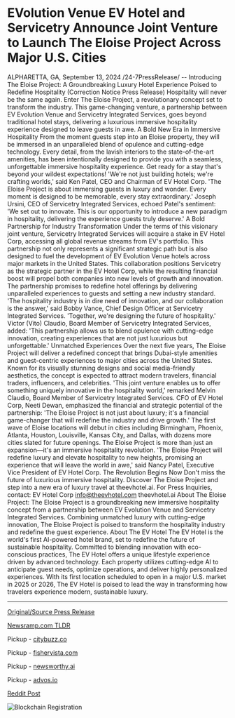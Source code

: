 # EVolution Venue EV Hotel and Servicetry Announce Joint Venture to Launch The Eloise Project Across Major U.S. Cities

ALPHARETTA, GA, September 13, 2024 /24-7PressRelease/ -- Introducing The Eloise Project: A Groundbreaking Luxury Hotel Experience Poised to Redefine Hospitality  (Correction Notice Press Release)  Hospitality will never be the same again. Enter The Eloise Project, a revolutionary concept set to transform the industry. This game-changing venture, a partnership between EV Evolution Venue and Servicetry Integrated Services, goes beyond traditional hotel stays, delivering a luxurious immersive hospitality experience designed to leave guests in awe.  A Bold New Era in Immersive Hospitality   From the moment guests step into an Eloise property, they will be immersed in an unparalleled blend of opulence and cutting-edge technology. Every detail, from the lavish interiors to the state-of-the-art amenities, has been intentionally designed to provide you with a seamless, unforgettable immersive hospitality experience. Get ready for a stay that's beyond your wildest expectations!  'We're not just building hotels; we're crafting worlds,' said Ken Patel, CEO and Chairman of EV Hotel Corp. 'The Eloise Project is about immersing guests in luxury and wonder. Every moment is designed to be memorable, every stay extraordinary.'  Joseph Ursini, CEO of Servicetry Integrated Services, echoed Patel's sentiment: 'We set out to innovate. This is our opportunity to introduce a new paradigm in hospitality, delivering the experience guests truly deserve.'  A Bold Partnership for Industry Transformation  Under the terms of this visionary joint venture, Servicetry Integrated Services will acquire a stake in EV Hotel Corp, accessing all global revenue streams from EV's portfolio. This partnership not only represents a significant strategic path but is also designed to fuel the development of EV Evolution Venue hotels across major markets in the United States.  This collaboration positions Servicetry as the strategic partner in the EV Hotel Corp, while the resulting financial boost will propel both companies into new levels of growth and innovation. The partnership promises to redefine hotel offerings by delivering unparalleled experiences to guests and setting a new industry standard.  'The hospitality industry is in dire need of innovation, and our collaboration is the answer,' said Bobby Vance, Chief Design Officer at Servicetry Integrated Services. 'Together, we're designing the future of hospitality.'  Victor (Vito) Claudio, Board Member of Servicetry Integrated Services, added: 'This partnership allows us to blend opulence with cutting-edge innovation, creating experiences that are not just luxurious but unforgettable.'  Unmatched Experiences   Over the next five years, The Eloise Project will deliver a redefined concept that brings Dubai-style amenities and guest-centric experiences to major cities across the United States. Known for its visually stunning designs and social media-friendly aesthetics, the concept is expected to attract modern travelers, financial traders, influencers, and celebrities.  'This joint venture enables us to offer something uniquely innovative in the hospitality world,' remarked Melvin Claudio, Board Member of Servicetry Integrated Services.  CFO of EV Hotel Corp, Neeti Dewan, emphasized the financial and strategic potential of the partnership: 'The Eloise Project is not just about luxury; it's a financial game-changer that will redefine the industry and drive growth.'  The first wave of Eloise locations will debut in cities including Birmingham, Phoenix, Atlanta, Houston, Louisville, Kansas City, and Dallas, with dozens more cities slated for future openings. The Eloise Project is more than just an expansion—it's an immersive hospitality revolution.  'The Eloise Project will redefine luxury and elevate hospitality to new heights, promising an experience that will leave the world in awe,' said Nancy Patel, Executive Vice President of EV Hotel Corp.  The Revolution Begins Now  Don't miss the future of luxurious immersive hospitality. Discover The Eloise Project and step into a new era of luxury travel at theevhotel.ai.  For Press Inquiries, contact: EV Hotel Corp info@theevhotel.com theevhotel.ai  About The Eloise Project: The Eloise Project is a groundbreaking new immersive hospitality concept from a partnership between EV Evolution Venue and Servicetry Integrated Services. Combining unmatched luxury with cutting-edge innovation, The Eloise Project is poised to transform the hospitality industry and redefine the guest experience.  About The EV Hotel  The EV Hotel is the world's first AI-powered hotel brand, set to redefine the future of sustainable hospitality. Committed to blending innovation with eco-conscious practices, The EV Hotel offers a unique lifestyle experience driven by advanced technology. Each property utilizes cutting-edge AI to anticipate guest needs, optimize operations, and deliver highly personalized experiences. With its first location scheduled to open in a major U.S. market in 2025 or 2026, The EV Hotel is poised to lead the way in transforming how travelers experience modern, sustainable luxury. 

---

[Original/Source Press Release](https://www.24-7pressrelease.com/press-release/514290/evolution-venue-ev-hotel-and-servicetry-announce-joint-venture-to-launch-the-eloise-project-across-major-us-cities)
                    

[Newsramp.com TLDR](https://newsramp.com/curated-news/introducing-the-eloise-project-a-groundbreaking-luxury-hotel-experience/698d6ff53a1d87cec0e24215f35a7650) 


Pickup - [citybuzz.co](https://citybuzz.co/2024/09/13/ev-hotel-and-servicetry-launch-the-eloise-project-revolutionizing-luxury-hospitality)

Pickup - [fishervista.com](https://fishervista.com/en/luxury-hospitality-reimagined-the-eloise-project-set-to-launch-across-major-u-s-cities/20246815)

Pickup - [newsworthy.ai](https://newsworthy.ai/curated/ev-hotel-and-servicetry-partner-to-launch-luxury-eloise-project-in-major-u-s-cities/20246815)

Pickup - [advos.io](https://advos.io/en/ev-hotel-corp-and-servicetry-launch-the-eloise-project-to-revolutionize-luxury-hospitality/20246815)
 



[Reddit Post](https://www.reddit.com/r/technology_press/comments/1ffosws/introducing_the_eloise_project_a_groundbreaking/) 



![Blockchain Registration](https://cdn.newsramp.app/24-7PressRelease/qrcode/249/13/oxenSMQg.webp)